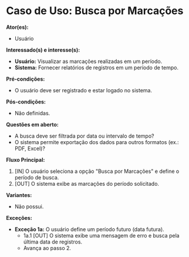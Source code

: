 # Caso de Uso: Busca por Marcações

**Ator(es):**
- Usuário

**Interessado(s) e interesse(s):**
- **Usuário:** Visualizar as marcações realizadas em um período.
- **Sistema:** Fornecer relatórios de registros em um período de tempo.

**Pré-condições:**
- O usuário deve ser registrado e estar logado no sistema.

**Pós-condições:**
- Não definidas.

**Questões em aberto:**
- A busca deve ser filtrada por data ou intervalo de tempo?
- O sistema permite exportação dos dados para outros formatos (ex.: PDF, Excel)?

**Fluxo Principal:**
1. [IN] O usuário seleciona a opção "Busca por Marcações" e define o período de busca.
2. [OUT] O sistema exibe as marcações do período solicitado.

**Variantes:**
- Não possui.

**Exceções:**
- **Exceção 1a:** O usuário define um período futuro (data futura).
  - 1a.1 [OUT] O sistema exibe uma mensagem de erro e busca pela última data de registros.
  - Avança ao passo 2.
